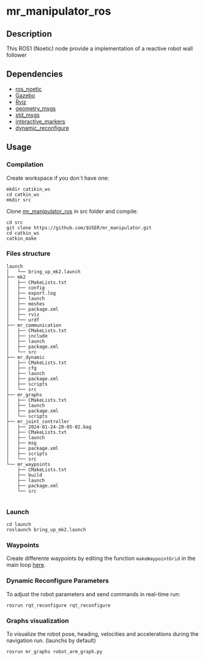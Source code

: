 # mr_manipulator_ros

## Description
This ROS1 (Noetic) node provide a implementation of a reactive robot wall follower

## Dependencies

- [ros_noetic](http://wiki.ros.org/noetic/)
- [Gazebo](http://wiki.ros.org/gazebo)
- [Rviz](http://wiki.ros.org/rviz)
- [geometry_msgs](http://wiki.ros.org/geometry_msgs)
- [std_msgs](http://wiki.ros.org/std_msgs)
- [interactive_markers](http://wiki.ros.org/rviz/Tutorials/Interactive%20Markers%3A%20Getting%20Started)
- [dynamic_reconfigure](http://wiki.ros.org/dynamic_reconfigure)


## Usage

### Compilation

Create workspace if you don´t have one:
````
mkdir catikin_ws
cd catkin_ws
mkdir src
````

Clone [mr_manipulator_ros](https://github.com/jakkkobo/mr_manipulator_ros.git) in src folder and compile:
````
cd src
git clone https://github.com/$USER/mr_manipulator.git
cd catkin_ws
catkin_make
````

### Files structure
````
launch
│   └── bring_up_mk2.launch
├── mk2
│   ├── CMakeLists.txt
│   ├── config
│   ├── export.log
│   ├── launch
│   ├── meshes
│   ├── package.xml
│   ├── rviz
│   └── urdf
├── mr_communication
│   ├── CMakeLists.txt
│   ├── include
│   ├── launch
│   ├── package.xml
│   └── src
├── mr_dynamic
│   ├── CMakeLists.txt
│   ├── cfg
│   ├── launch
│   ├── package.xml
│   ├── scripts
│   └── src
├── mr_graphs
│   ├── CMakeLists.txt
│   ├── launch
│   ├── package.xml
│   └── scripts
├── mr_joint_controller
│   ├── 2024-01-24-20-05-02.bag
│   ├── CMakeLists.txt
│   ├── launch
│   ├── msg
│   ├── package.xml
│   ├── scripts
│   └── src
└── mr_waypoints
    ├── CMakeLists.txt
    ├── build
    ├── launch
    ├── package.xml
    └── src


````

### Launch

````
cd launch
roslaunch bring_up_mk2.launch
````
### Waypoints

Create differente waypoints by editing the function ```makeWaypointGrid``` in the main loop [here](https://github.com/jakkkobo/mr_manipulator_ros/blob/21e4c9ee7073199c80ee446c30ccdef1eedf298c/mr_waypoints/src/waypoints_node.cpp).

### Dynamic Reconfigure Parameters

To adjust the robot parameters and send commands in real-time run:

````
rosrun rqt_reconfigure rqt_reconfigure

````

### Graphs visualization
To visualize the robot pose, heading, velocities and accelerations during the navigation run. (launchs by default)

````
rosrun mr_graphs robot_arm_graph.py

````
